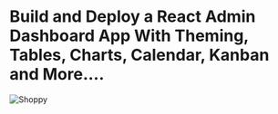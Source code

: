 # Build and Deploy a React Admin Dashboard App With Theming, Tables, Charts, Calendar, Kanban and More....
![Shoppy](https://i.ibb.co/W6g39w3/image.png)
